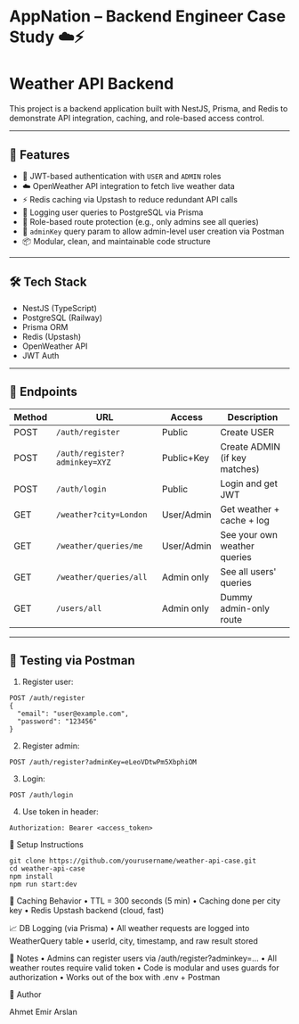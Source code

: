 # AppNation – Backend Engineer Case Study ☁️⚡
#           Weather API Backend

This project is a backend application built with NestJS, Prisma, and Redis to demonstrate API integration, caching, and role-based access control.

---

## 🚀 Features

- 🔐 JWT-based authentication with `USER` and `ADMIN` roles
- ☁️ OpenWeather API integration to fetch live weather data
- ⚡ Redis caching via Upstash to reduce redundant API calls
- 🧾 Logging user queries to PostgreSQL via Prisma
- 🔐 Role-based route protection (e.g., only admins see all queries)
- 🧠 `adminKey` query param to allow admin-level user creation via Postman
- 📦 Modular, clean, and maintainable code structure

---

## 🛠️ Tech Stack

- NestJS (TypeScript)
- PostgreSQL (Railway)
- Prisma ORM
- Redis (Upstash)
- OpenWeather API
- JWT Auth

---

## 📂 Endpoints

| Method | URL                            | Access      | Description                      |
|--------|--------------------------------|-------------|----------------------------------|
| POST   | `/auth/register`               | Public      | Create USER                      |
| POST   | `/auth/register?adminkey=XYZ`  | Public+Key  | Create ADMIN (if key matches)    |
| POST   | `/auth/login`                  | Public      | Login and get JWT                |
| GET    | `/weather?city=London`         | User/Admin  | Get weather + cache + log        |
| GET    | `/weather/queries/me`          | User/Admin  | See your own weather queries     |
| GET    | `/weather/queries/all`         | Admin only  | See all users' queries           |
| GET    | `/users/all`                   | Admin only  | Dummy admin-only route           |

---

## 🧪 Testing via Postman

1. Register user:

```http
POST /auth/register
{
  "email": "user@example.com",
  "password": "123456"
}
```
2.	Register admin:
```
POST /auth/register?adminKey=eLeoVDtwPm5XbphiOM
```
3.	Login:
````
POST /auth/login
````
4.	Use token in header:
````
Authorization: Bearer <access_token>
`````

🔧 Setup Instructions
````
git clone https://github.com/yourusername/weather-api-case.git
cd weather-api-case
npm install
npm run start:dev
````

🧠 Caching Behavior
	•	TTL = 300 seconds (5 min)
	•	Caching done per city key
	•	Redis Upstash backend (cloud, fast)

📈 DB Logging (via Prisma)
	•	All weather requests are logged into WeatherQuery table
	•	userId, city, timestamp, and raw result stored

📌 Notes
	•	Admins can register users via /auth/register?adminkey=...
	•	All weather routes require valid token
	•	Code is modular and uses guards for authorization
	•	Works out of the box with .env + Postman

🙌 Author

Ahmet Emir Arslan


